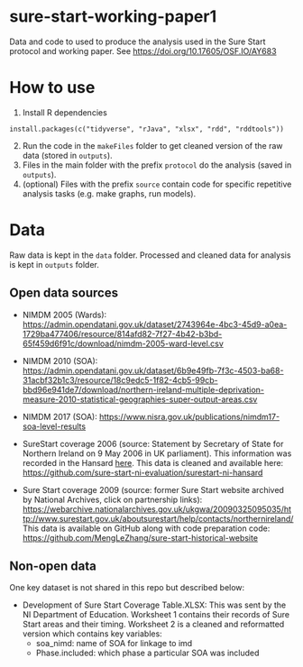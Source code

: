 # sure-start-working-paper1
Data and code to used to produce the analysis used in the Sure Start protocol and working paper. See https://doi.org/10.17605/OSF.IO/AY683


# How to use 

1. Install R dependencies

```{r}
install.packages(c("tidyverse", "rJava", "xlsx", "rdd", "rddtools"))
```
2. Run the code in the `makeFiles` folder to get cleaned version of the raw data (stored in `outputs`). 
3. Files in the main folder with the prefix `protocol` do the analysis (saved in `outputs`). 
4. (optional) Files with the prefix `source` contain code for specific repetitive analysis tasks (e.g. make graphs, run models).

# Data

Raw data is kept in the `data` folder. Processed and cleaned data for analysis is kept in `outputs` folder. 

## Open data sources

- NIMDM 2005 (Wards): https://admin.opendatani.gov.uk/dataset/2743964e-4bc3-45d9-a0ea-1729ba477406/resource/814afd82-7f27-4b42-b3bd-65f459d6f91c/download/nimdm-2005-ward-level.csv

- NIMDM 2010 (SOA): https://admin.opendatani.gov.uk/dataset/6b9e49fb-7f3c-4503-ba68-31acbf32b1c3/resource/18c9edc5-1f82-4cb5-99cb-bbd96e941de7/download/northern-ireland-multiple-deprivation-measure-2010-statistical-geographies-super-output-areas.csv

- NIMDM 2017 (SOA): https://www.nisra.gov.uk/publications/nimdm17-soa-level-results

- SureStart coverage 2006 (source: Statement by Secretary of State for Northern Ireland on 9 May 2006 in UK parliament). This information was recorded in the Hansard [here](https://publications.parliament.uk/pa/cm200506/cmhansrd/vo060509/text/60509w0017.htm#0605109001518). This data is cleaned and available here: https://github.com/sure-start-ni-evaluation/surestart-ni-hansard

- Sure Start coverage 2009 (source: former Sure Start website archived by National Archives, click on partnership links): https://webarchive.nationalarchives.gov.uk/ukgwa/20090325095035/http://www.surestart.gov.uk/aboutsurestart/help/contacts/northernireland/
This data is available on GitHub along with code preparation code: https://github.com/MengLeZhang/sure-start-historical-website



## Non-open data

One key dataset is not shared in this repo but described below:

- Development of Sure Start Coverage Table.XLSX: This was sent by the NI Department of Education. Worksheet 1 contains their records of Sure Start areas and their timing. Worksheet 2 is a cleaned and reformatted version which contains key variables:
  - soa_nimd: name of SOA for linkage to imd
  - Phase.included: which phase a particular SOA was included
